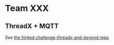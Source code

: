 # Team XXX

## ThreadX + MQTT

See [the forked challenge-threadx-and-beyond repo](https://github.com/hackathon-develop/challenge-threadx-and-beyond)
